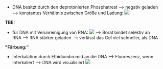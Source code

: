 - DNA besitzt durch den deprotonierten Phosphatrest --> negativ geladen --> konstantes Verhältnis zwischen Größe und Ladung:
![](Pasted%20image%2020250109130352.png)

**TBE:**
- für DNA mit Verunreinigung von RNA:
![](Pasted%20image%2020250109130528.png)
--> Borat bindet selektiv an RNA --> RNA stärker geladen --> verlässt das Gel viel schneller, als DNA

**"Färbung:"**
- Interkalation durch Ethidiumbromid an die DNA --> Fluoreszenz, wenn Interkaliert --> DNA wird visualisiert 
![](Pasted%20image%2020250109130736.png)
